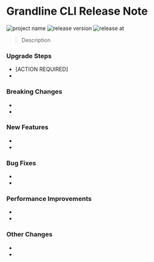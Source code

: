 # Grandline CLI Release Note
![project name](https://img.shields.io/badge/grandline--cli-gray.svg)
![release version](https://img.shields.io/badge/version-1.1.1-green.svg) 
![release at](https://img.shields.io/badge/at-2023.06.11-blue.svg)

> Description

### Upgrade Steps
* [ACTION REQUIRED]
* 

### Breaking Changes
* 
* 

### New Features
* 
* 

### Bug Fixes
* 
* 

### Performance Improvements
* 
* 

### Other Changes
* 
* 
